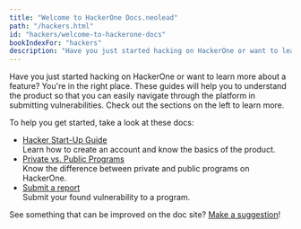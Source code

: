 ```yaml
---
title: "Welcome to HackerOne Docs.neolead"
path: "/hackers.html"
id: "hackers/welcome-to-hackerone-docs"
bookIndexFor: "hackers"
description: "Have you just started hacking on HackerOne or want to learn more about a feature? You're in the right place. These guides will help you to understand the product so that you can easily navigate through the platform in submitting vulnerabilities. Check out the sections on the left to learn more."
---
```


Have you just started hacking on HackerOne or want to learn more about a feature? You're in the right place. These guides will help you to understand the product so that you can easily navigate through the platform in submitting vulnerabilities. Check out the sections on the left to learn more.

To help you get started, take a look at these docs:
* [Hacker Start-Up Guide](/hackers/hacker-start-up-guide.html)<br>Learn how to create an account and know the basics of the product.
* [Private vs. Public Programs](/hackers/private-vs-public-programs.html)<br>Know the difference between private and public programs on HackerOne.</br>
* [Submit a report](/hackers/submitting-reports.html)<br>Submit your found vulnerability to a program.</br>

See something that can be improved on the doc site? [Make a suggestion](/programs/edit-the-doc-site.html)!

